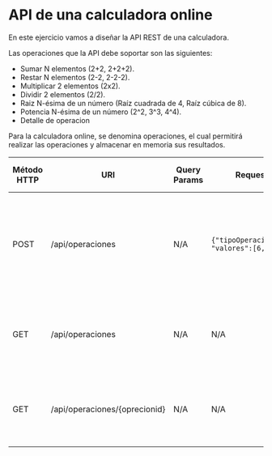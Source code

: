 # API de una calculadora online

En este ejercicio vamos a diseñar la API REST de una calculadora.

Las operaciones que la API debe soportar son las siguientes:
- Sumar N elementos (2+2, 2+2+2).
- Restar N elementos (2-2, 2-2-2).
- Multiplicar 2 elementos (2x2).
- Dividir 2 elementos (2/2).
- Raiz N-ésima de un número (Raíz cuadrada de 4, Raíz cúbica de 8).
- Potencia N-ésima de un número (2^2, 3^3, 4^4).
- Detalle de operacion

Para la calculadora online, se denomina operaciones, el cual permitirá realizar las operaciones y almacenar en memoria sus resultados.

| Método HTTP | URI                           | Query Params | Request Body                                   | Response Body                                                                                          | Códigos HTTP de respuesta                                              |
|-------------|-------------------------------|--------------|------------------------------------------------|--------------------------------------------------------------------------------------------------------|------------------------------------------------------------------------|
| POST        | /api/operaciones              | N/A          | ``{"tipoOperacion":"sumar", "valores":[6,4]}`` | ``{"operacionId": 1, "tipoOperacion": "sumar", "valores": [6,4], "respuesta": 10}``                    | 201 Created, 400 Bad Request, 404 Not Found, 500 Internal Server Error |
| GET         | /api/operaciones              | N/A          | N/A                                            | ``{"operaciones": [{"operacionId": 1, "tipoOperacion": "sumar", "valores": [6,4], "respuesta": 10}]}`` | 200 OK, 404 Not Fount, 500 Internal Server Error                       |
| GET         | /api/operaciones/{oprecionid} | N/A          | N/A                                            | ``{"operacionId": 1, "tipoOperacion": "sumar", "valores": [6,4], "respuesta": 10}``                    | 200 OK, 404 Not Fount, 500 Internal Server Error                       |

